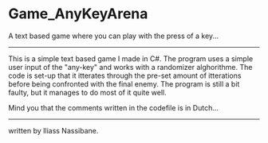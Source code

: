 # Game_AnyKeyArena
A text based game where you can play with the press of a key...

-------------------------------------------------------------------

This is a simple text based game I made in C#. The program uses a simple user input of the "any-key" and works with a randomizer alghorithme.
The code is set-up that it itterates through the pre-set amount of itterations before being confronted with the final enemy. The program is still
a bit faulty, but it manages to do most of it quite well. 

Mind you that the comments written in the codefile is in Dutch...

-------------------------------------------------------------------


written by Iliass Nassibane.
